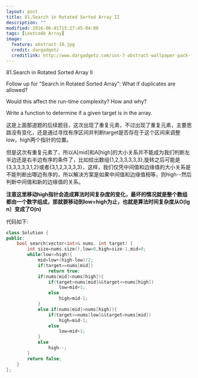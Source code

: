 ```yaml
---
layout: post
title: 81.Search in Rotated Sorted Array II
description: ""
modified: 2016-06-01T15:27:45-04:00
tags: [Leetcode Array]
image:
  feature: abstract-10.jpg
  credit: dargadgetz
  creditlink: http://www.dargadgetz.com/ios-7-abstract-wallpaper-pack-for-iphone-5-and-ipod-touch-retina/
---
```

81.Search in Rotated Sorted Array II

Follow up for "Search in Rotated Sorted Array":
What if duplicates are allowed?

Would this affect the run-time complexity? How and why?

Write a function to determine if a given target is in the array.

这是上面那道题的后续题目，这次出现了重复元素，不过出现了重复元素，主要思路没有变化，还是通过寻找有序区间并判断target是否存在于这个区间来调整low，high两个指针的位置。

但是这次有重复元素了，所以A[mid]和A[high]的大小关系并不能成为我们判断左半边还是右半边有序的条件了，比如给出数组{1,2,3,3,3,3,3},旋转之后可能是{3,3,3,3,3,1,2}或者{3,1,2,3,3,3,3}，这样，我们仅凭中间值和边缘值的大小关系是不能判断出哪边有序的，所以解决方案是如果中间值和边缘值相等，则high--然后判断中间值和新的边缘值的关系。

<strong>注意这里移动high指针会造成算法时间复杂度的变化，最坏的情况就是整个数组都由一个数字组成，那就要移动到low=high为止，也就是算法时间复杂度从O(lg n）变成了O(n)</strong>

代码如下:

```c++
class Solution {
public:
    bool search(vector<int>& nums, int target) {
        int size=nums.size(),low=0,high=size-1,mid=0;
        while(low<=high){
            mid=low+(high-low)/2;
            if(target==nums[mid])
                return true;
            if(nums[mid]<nums[high]){
                if(target>nums[mid]&&target<=nums[high])
                    low=mid+1;
                else
                    high=mid-1;
            }
            else if(nums[mid]>nums[high]){
                if(target>=nums[low]&&target<nums[mid])
                    high=mid-1;
                else
                    low=mid+1;
            }
            else
                high--;
        }
        return false;
    }
};
```
